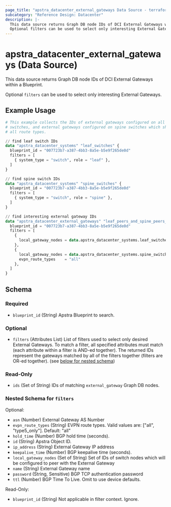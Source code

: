 ```yaml
---
page_title: "apstra_datacenter_external_gateways Data Source - terraform-provider-apstra"
subcategory: "Reference Design: Datacenter"
description: |-
  This data source returns Graph DB node IDs of DCI External Gateways within a Blueprint.
  Optional filters can be used to select only interesting External Gateways.
---
```


# apstra_datacenter_external_gateways (Data Source)

This data source returns Graph DB node IDs of DCI External Gateways within a Blueprint.

Optional `filters` can be used to select only interesting External Gateways.


## Example Usage

```terraform
# This example collects the IDs of external gateways configured on all leaf
# switches, and external gateways configured on spine switches which share
# all route types.

// find leaf switch IDs
data "apstra_datacenter_systems" "leaf_switches" {
  blueprint_id = "007723b7-a387-4bb3-8a5e-b5e9f265de0d"
  filters = [
    { system_type = "switch", role = "leaf" },
  ]
}

// find spine switch IDs
data "apstra_datacenter_systems" "spine_switches" {
  blueprint_id = "007723b7-a387-4bb3-8a5e-b5e9f265de0d"
  filters = [
    { system_type = "switch", role = "spine" },
  ]
}

// find interesting external gateway IDs
data "apstra_datacenter_external_gateways" "leaf_peers_and_spine_peers_with_all_routes" {
  blueprint_id = "007723b7-a387-4bb3-8a5e-b5e9f265de0d"
  filters = [
    {
      local_gateway_nodes = data.apstra_datacenter_systems.leaf_switches.ids
    },
    {
      local_gateway_nodes = data.apstra_datacenter_systems.spine_switches.ids
      evpn_route_types    = "all"
    },
  ]
}
```

<!-- schema generated by tfplugindocs -->
## Schema

### Required

- `blueprint_id` (String) Apstra Blueprint to search.

### Optional

- `filters` (Attributes List) List of filters used to select only desired External Gateways. To match a filter, all specified attributes must match (each attribute within a filter is AND-ed together). The returned IDs represent the gateways matched by all of the filters together (filters are OR-ed together). (see [below for nested schema](#nestedatt--filters))

### Read-Only

- `ids` (Set of String) IDs of matching `external_gateway` Graph DB nodes.

<a id="nestedatt--filters"></a>
### Nested Schema for `filters`

Optional:

- `asn` (Number) External Gateway AS Number
- `evpn_route_types` (String) EVPN route types. Valid values are: ["all", "type5_only"]. Default: "all"
- `hold_time` (Number) BGP hold time (seconds).
- `id` (String) Apstra Object ID.
- `ip_address` (String) External Gateway IP address
- `keepalive_time` (Number) BGP keepalive time (seconds).
- `local_gateway_nodes` (Set of String) Set of IDs of switch nodes which will be configured to peer with the External Gateway
- `name` (String) External Gateway name
- `password` (String, Sensitive) BGP TCP authentication password
- `ttl` (Number) BGP Time To Live. Omit to use device defaults.

Read-Only:

- `blueprint_id` (String) Not applicable in filter context. Ignore.
